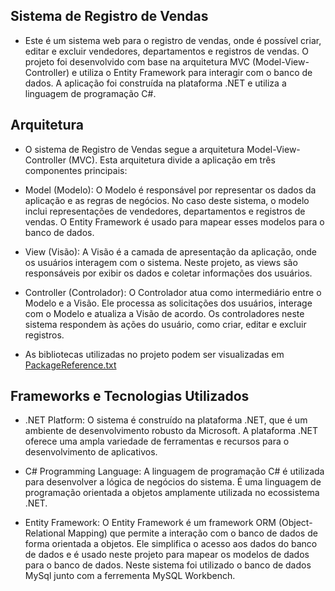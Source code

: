 ## Sistema de Registro de Vendas

* Este é um sistema web para o registro de vendas, onde é possível criar, editar e excluir vendedores, departamentos e registros de vendas. O projeto foi desenvolvido com base na arquitetura MVC (Model-View-Controller) e utiliza o Entity Framework para interagir com o banco de dados. A aplicação foi construída na plataforma .NET e utiliza a linguagem de programação C#.

## Arquitetura
* O sistema de Registro de Vendas segue a arquitetura Model-View-Controller (MVC). Esta arquitetura divide a aplicação em três componentes principais:

* Model (Modelo): O Modelo é responsável por representar os dados da aplicação e as regras de negócios. No caso deste sistema, o modelo inclui representações de vendedores, departamentos e registros de vendas. O Entity Framework é usado para mapear esses modelos para o banco de dados.

* View (Visão): A Visão é a camada de apresentação da aplicação, onde os usuários interagem com o sistema. Neste projeto, as views são responsáveis por exibir os dados e coletar informações dos usuários.

* Controller (Controlador): O Controlador atua como intermediário entre o Modelo e a Visão. Ele processa as solicitações dos usuários, interage com o Modelo e atualiza a Visão de acordo. Os controladores neste sistema respondem às ações do usuário, como criar, editar e excluir registros.

* As bibliotecas utilizadas no projeto podem ser  visualizadas em [PackageReference.txt](/SalesWebMVC/PackageReference.txt)

## Frameworks e Tecnologias Utilizados
* .NET Platform: O sistema é construído na plataforma .NET, que é um ambiente de desenvolvimento robusto da Microsoft. A plataforma .NET oferece uma ampla variedade de ferramentas e recursos para o desenvolvimento de aplicativos.

* C# Programming Language: A linguagem de programação C# é utilizada para desenvolver a lógica de negócios do sistema. É uma linguagem de programação orientada a objetos amplamente utilizada no ecossistema .NET.

* Entity Framework: O Entity Framework é um framework ORM (Object-Relational Mapping) que permite a interação com o banco de dados de forma orientada a objetos. Ele simplifica o acesso aos dados do banco de dados e é usado neste projeto para mapear os modelos de dados para o banco de dados. Neste sistema foi utilizado o banco de dados MySql junto com a ferrementa MySQL Workbench.


